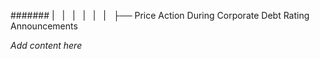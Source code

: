 ####### |   |   |   |   |   |   ├── Price Action During Corporate Debt Rating Announcements

*Add content here*